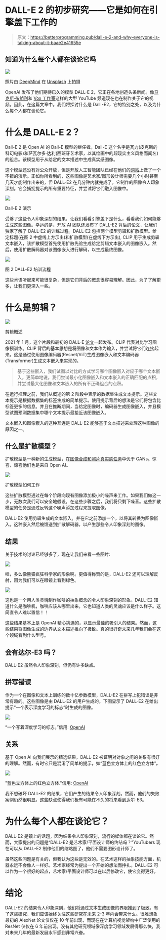 # DALL-E 2 的初步研究——它是如何在引擎盖下工作的

> 原文：<https://betterprogramming.pub/dall-e-2-and-why-everyone-is-talking-about-it-baae2e41655e>

## 知道为什么每个人都在谈论它吗

![](img/1d52b1206488e4750106a99b480f56f0.png)

照片由 [DeepMind](https://unsplash.com/@deepmind?utm_source=medium&utm_medium=referral) 在 [Unsplash](https://unsplash.com?utm_source=medium&utm_medium=referral) 上拍摄

OpenAI 发布了他们期待已久的模型 DALL-E 2，它正在各地创造头条新闻。像[马克斯·布朗利](https://www.youtube.com/watch?v=yCBEumeXY4A)和 [Vox 工作室](https://www.youtube.com/watch?v=SVcsDDABEkM)这样的大型 YouTube 频道现在也在制作关于它的视频。因此，在这篇文章中，我们将探讨什么是 Dall -E2，它的特别之处，以及为什么每个人都在谈论它。

# **什么是 DALL-E 2？**

Dall-E 2 是 Open AI 的 Dall-E 模型的继任者。Dall-E 这个名字是瓦力(皮克斯的科幻电影)和萨瓦尔多·达利(西班牙艺术家，以其绘画中的超现实主义风格而闻名)的组合。该模型用于从给定的文本描述中生成真实感图像。

这个模型还没有对公众开放，但是开放人工智能团队已经在他们的[网站](https://openai.com/dall-e-2/#demos)上做了一个不错的演示。正如你所看到的，这些图像是艺术家/图形设计师需要几个小时甚至几天才能制作出来的，但 DALL-E2 在几分钟内就完成了，它制作的图像令人印象深刻。它会捕捉提示的所有重要特征，并尝试将它们融入图像中。

![](img/ca81045661bf9dd183f344598f53bd58.png)

Dall-E 2 演示

受够了这些令人印象深刻的结果，让我们看看引擎盖下是什么，看看我们如何能够生成这些图像。幸运的是，开放 AI 团队还发布了 DALL-E2 背后的[论文](https://arxiv.org/pdf/2204.06125.pdf)，让我们独家了解了 DALL-E2 的训练过程。DALL-E2 包括两个模型剪辑和扩散模型。给定标题(在图 2 中虚线上方示出)和扩散模型(在虚线下方示出), CLIP 用于生成剪辑文本嵌入，该扩散模型首先使用扩散先验生成给定剪辑文本嵌入的图像嵌入。然后，使用扩散解码器对该图像嵌入进行解码，以生成最终图像。

![](img/1b6ccba67d0598016441ff06cbfe8da8.png)

图 2 DALL-E2 培训流程

这些术语听起来可能很复杂，但是它们背后的概念很容易理解。因此，为了了解更多，让我们更深入一些。

# **什么是剪辑？**

![](img/010c3e51fb0bcb994876ce2ae403c9fe.png)

剪辑概述

2021 年 1 月，这个片段和最初的 DALL-E [论文](https://arxiv.org/abs/2103.00020)一起发布。CLIP 代表对比学习图像预训练。CLIP 背后的基本思想是将图像和文本作为输入，并尝试将它们连接起来。这是通过使用图像编码器(Resnet/ViT)生成图像嵌入和文本编码器(Transformer)生成文本嵌入来实现的。

> 基于这些嵌入，我们试图以对比的方式学习哪个图像嵌入对应于哪个文本嵌入。更简单地说，我们尝试最小化图像嵌入和文本嵌入的正确匹配的点积，并尝试最大化图像和文本嵌入的所有不正确组合的点积。

在运行推理之前，我们从概述的第 2 阶段中表示的数据集生成文本提示。这些文本提示是根据数据集的标签生成的简单提示。使用提示背后的想法是它们将包含比标签更多的信息。并且在推断期间，当给定图像时，编码器生成图像嵌入，并且模型试图预测数据集中哪个文本提示最接近该图像嵌入。

文本嵌入和图像嵌入的这种互连是 DALL-E2 能够基于文本描述来处理这种图像的原因之一。

## **什么是扩散模型？**

扩散模型是一种新的生成模型，在[图像合成和照片真实感任务](https://proceedings.neurips.cc/paper/2021/file/49ad23d1ec9fa4bd8d77d02681df5cfa-Paper.pdf)中优于 GANs。惊喜，惊喜他们也是来自 Open AI。

![](img/e943886e037dd5c34e7c331681ae9aa3.png)

扩散模型如何工作

这些扩散模型通过在每个阶段向现有图像添加极小的噪声来工作。如果我们做这一步，无数次我们可以安全地假设，在这些步骤之后，我们将只剩下噪音。这些扩散模型的任务是通过反转这个噪声添加过程来提取图像。

DALL-E2 使用剪辑生成的文本嵌入，并在它之前添加一个，以将其转换为图像嵌入。这种嵌入然后被馈送到扩散解码器，以产生那些令人印象深刻的图像。

## **结果**

关于技术的讨论已经够多了，现在让我们来看一些图片:

![](img/54d99719766addb45c065f18e90a89d1.png)

哇，多么像熊猫疯狂科学家的形象啊。更值得称赞的是，DALL-E2 还可以理解反射，因为我们可以在眼镜上看到绿色。

![](img/2f8a785501ea8354d33070fd302449d7.png)

这也是一个用人类灵魂制作咖啡的抽象概念的令人印象深刻的形象。DALL-E2 知道什么是咖啡机，咖啡应该从哪里出来，它也知道人类的灵魂应该是什么样子。这简直令人难以置信！！

这些结果基本上是 OpenAI 精心挑选的，以显示最佳的吸引人的结果。然而，这些结果将图像生成的边界从文本描述推向了极致。真的很好奇未来几年我们会在这个领域看到什么型号。

## 会有达尔-E3 吗？

DALL-E2 虽然令人印象深刻，但仍有许多缺点。

## **拼写错误**

作为一个在图像和文本上训练的数十亿参数模型，DALL-E2 在拼写上犯错误是非常有趣的。这些图像是由 DALL-E2 的用户生成的。下图显示了 DALL-E2 在给出提示“一个表示深度学习的标志”时生成的图像。

![](img/df727d6535a701673d2b2e07116e472e.png)

“一个写着深度学习的标志。”信用: [OpenAI](https://arxiv.org/abs/2204.06125)

## **关系**

基于 Open AI 向我们展示的精选结果，DALL-E2 被证明对对象之间的关系有很好的理解。然而，有时它只是混淆了简单的提示，如“蓝色立方体上的红色立方体”。

![](img/3132e8503eba52925203a0e55a9d5bb7.png)

"蓝色立方体上的红色立方体."信用: [OpenAI](https://arxiv.org/abs/2204.06125)

我不想破坏 DALL-E2 的结果，它们产生的结果令人印象深刻。然而，他们的失败案例仍然很明显。这些缺点使得我们极有可能在不久的将来看到达尔-E3。

# **为什么每个人都在谈论它？**

DALL-E2 是镇上的话题，因为结果令人印象深刻，流行的媒体都在谈论它。然而，大家提出的问题是“DALL-E2 是艺术家/平面设计师的终结吗？”YouTubers 现在可以从 DALL-E2 制作他们的缩略图了，他们不需要图形设计师了。

虽然这些问题是有关的，但我认为这些是无效的。在艺术这样的抽象技能方面，机器永远不会像人一样好。艺术家经常为提出一个开始的想法而挣扎。DALL-E2 可以作为一个很好的起点，艺术家/平面设计师可以在以后修改它，使它变得更好。

# 结论

DALL-E2 的结果令人印象深刻，他们将通过文本生成图像的界限推到了极致。有了这些研究，我们应该始终关注这些研究在未来 2-3 年内会带来什么。很难想象最初的 AlexNet 论文仅仅在 10 年前出现，而现在在计算机视觉架构中广泛使用的 ResNet 仅仅在 6 年前出现。没有其他研究领域像深度学习领域发展得那么快，我对未来几年的最新发展水平感到非常兴奋。